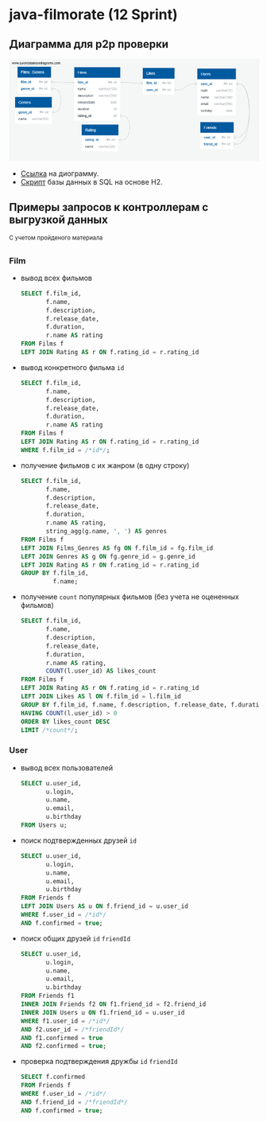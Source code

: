 # java-filmorate (12 Sprint)

## Диаграмма для p2p проверки
![изображение](ER-diagram/QuickDBD-12_sprint.png)

* [Ссылка](https://app.quickdatabasediagrams.com/#/d/i89NpA) на диограмму.
* [Скрипт](ER-diagram/QuickDBD-12_sprint.sql) базы данных в SQL на основе H2.

## Примеры запросов к контроллерам с выгрузкой данных
<sup>С учетом пройденого материала</sup>

### Film
* вывод всех фильмов
  ```SQL
  SELECT f.film_id,
         f.name,
         f.description,
         f.release_date,
         f.duration,
         r.name AS rating
  FROM Films f
  LEFT JOIN Rating AS r ON f.rating_id = r.rating_id
  ```

* вывод конкретного фильма `id`
  ```SQL
  SELECT f.film_id,
         f.name,
         f.description,
         f.release_date,
         f.duration,
         r.name AS rating
  FROM Films f
  LEFT JOIN Rating AS r ON f.rating_id = r.rating_id
  WHERE f.film_id = /*id*/;
  ```
* получение фильмов с их жанром (в одну строку)
  ```SQL
  SELECT f.film_id,
         f.name,
         f.description,
         f.release_date,
         f.duration,
         r.name AS rating,
         string_agg(g.name, ', ') AS genres
  FROM Films f
  LEFT JOIN Films_Genres AS fg ON f.film_id = fg.film_id
  LEFT JOIN Genres AS g ON fg.genre_id = g.genre_id
  LEFT JOIN Rating AS r ON f.rating_id = r.rating_id
  GROUP BY f.film_id,
           f.name;
  ```

* получение `count` популярных фильмов (без учета не оцененных фильмов)
  ```SQL
  SELECT f.film_id,
         f.name,
         f.description,
         f.release_date,
         f.duration,
         r.name AS rating,
         COUNT(l.user_id) AS likes_count
  FROM Films f
  LEFT JOIN Rating AS r ON f.rating_id = r.rating_id
  LEFT JOIN Likes AS l ON f.film_id = l.film_id
  GROUP BY f.film_id, f.name, f.description, f.release_date, f.duration, r.name
  HAVING COUNT(l.user_id) > 0
  ORDER BY likes_count DESC
  LIMIT /*count*/;
  ```

### User
* вывод всех пользователей
  ```SQL
  SELECT u.user_id,
         u.login,
         u.name,
         u.email,
         u.birthday
  FROM Users u;
  ```

* поиск подтвержденных друзей `id`
  ```SQL
  SELECT u.user_id,
         u.login,
         u.name,
         u.email,
         u.birthday
  FROM Friends f
  LEFT JOIN Users AS u ON f.friend_id = u.user_id
  WHERE f.user_id = /*id*/
  AND f.confirmed = true;
  ```

* поиск общих друзей `id` `friendId`
  ```SQL
  SELECT u.user_id,
         u.login,
         u.name,
         u.email,
         u.birthday
  FROM Friends f1
  INNER JOIN Friends f2 ON f1.friend_id = f2.friend_id
  INNER JOIN Users u ON f1.friend_id = u.user_id
  WHERE f1.user_id = /*id*/
  AND f2.user_id = /*friendId*/
  AND f1.confirmed = true
  AND f2.confirmed = true;
  ```

* проверка подтверждения дружбы `id` `friendId`
  ```SQL
  SELECT f.confirmed
  FROM Friends f
  WHERE f.user_id = /*id*/
  AND f.friend_id = /*friendId*/
  AND f.confirmed = true;
  ```